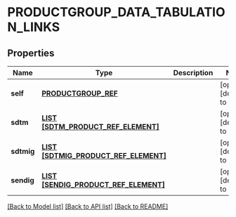 # PRODUCTGROUP_DATA_TABULATION_LINKS

## Properties
Name | Type | Description | Notes
------------ | ------------- | ------------- | -------------
**self** | [**PRODUCTGROUP_REF**](ProductgroupRef.md) |  | [optional] [default to null]
**sdtm** | [**LIST [SDTM_PRODUCT_REF_ELEMENT]**](SdtmProductRefElement.md) |  | [optional] [default to null]
**sdtmig** | [**LIST [SDTMIG_PRODUCT_REF_ELEMENT]**](SdtmigProductRefElement.md) |  | [optional] [default to null]
**sendig** | [**LIST [SENDIG_PRODUCT_REF_ELEMENT]**](SendigProductRefElement.md) |  | [optional] [default to null]

[[Back to Model list]](../README.md#documentation-for-models) [[Back to API list]](../README.md#documentation-for-api-endpoints) [[Back to README]](../README.md)


